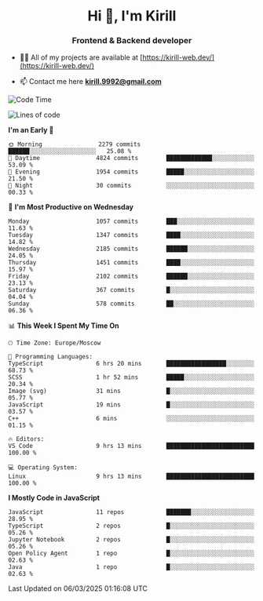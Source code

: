 <h1 align="center">Hi 👋, I'm Kirill</h1>
<h3 align="center">Frontend & Backend developer</h3>

- 👨‍💻 All of my projects are available at [https://kirill-web.dev/](https://kirill-web.dev/)

- 📫 Contact me here **kirill.9992@gmail.com**











<!--START_SECTION:waka-->
![Code Time](http://img.shields.io/badge/Code%20Time-2%2C151%20hrs%2016%20mins-blue)

![Lines of code](https://img.shields.io/badge/From%20Hello%20World%20I%27ve%20Written-5.4%20million%20lines%20of%20code-blue)

**I'm an Early 🐤** 

```text
🌞 Morning                2279 commits        ██████░░░░░░░░░░░░░░░░░░░   25.08 % 
🌆 Daytime                4824 commits        █████████████░░░░░░░░░░░░   53.09 % 
🌃 Evening                1954 commits        █████░░░░░░░░░░░░░░░░░░░░   21.50 % 
🌙 Night                  30 commits          ░░░░░░░░░░░░░░░░░░░░░░░░░   00.33 % 
```
📅 **I'm Most Productive on Wednesday** 

```text
Monday                   1057 commits        ███░░░░░░░░░░░░░░░░░░░░░░   11.63 % 
Tuesday                  1347 commits        ████░░░░░░░░░░░░░░░░░░░░░   14.82 % 
Wednesday                2185 commits        ██████░░░░░░░░░░░░░░░░░░░   24.05 % 
Thursday                 1451 commits        ████░░░░░░░░░░░░░░░░░░░░░   15.97 % 
Friday                   2102 commits        ██████░░░░░░░░░░░░░░░░░░░   23.13 % 
Saturday                 367 commits         █░░░░░░░░░░░░░░░░░░░░░░░░   04.04 % 
Sunday                   578 commits         ██░░░░░░░░░░░░░░░░░░░░░░░   06.36 % 
```


📊 **This Week I Spent My Time On** 

```text
🕑︎ Time Zone: Europe/Moscow

💬 Programming Languages: 
TypeScript               6 hrs 20 mins       █████████████████░░░░░░░░   68.73 % 
SCSS                     1 hr 52 mins        █████░░░░░░░░░░░░░░░░░░░░   20.34 % 
Image (svg)              31 mins             █░░░░░░░░░░░░░░░░░░░░░░░░   05.77 % 
JavaScript               19 mins             █░░░░░░░░░░░░░░░░░░░░░░░░   03.57 % 
C++                      6 mins              ░░░░░░░░░░░░░░░░░░░░░░░░░   01.15 % 

🔥 Editors: 
VS Code                  9 hrs 13 mins       █████████████████████████   100.00 % 

💻 Operating System: 
Linux                    9 hrs 13 mins       █████████████████████████   100.00 % 
```

**I Mostly Code in JavaScript** 

```text
JavaScript               11 repos            ███████░░░░░░░░░░░░░░░░░░   28.95 % 
TypeScript               2 repos             █░░░░░░░░░░░░░░░░░░░░░░░░   05.26 % 
Jupyter Notebook         2 repos             █░░░░░░░░░░░░░░░░░░░░░░░░   05.26 % 
Open Policy Agent        1 repo              █░░░░░░░░░░░░░░░░░░░░░░░░   02.63 % 
Java                     1 repo              █░░░░░░░░░░░░░░░░░░░░░░░░   02.63 % 
```




 Last Updated on 06/03/2025 01:16:08 UTC
<!--END_SECTION:waka-->

